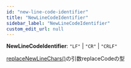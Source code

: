 ```yaml
---
id: "new-line-code-identifier"
title: "NewLineCodeIdentifier"
sidebar_label: "NewLineCodeIdentifier"
custom_edit_url: null
---
```


**NewLineCodeIdentifier**: ``"LF"`` \| ``"CR"`` \| ``"CRLF"``

[replaceNewLineChars()](../functions/replaceNewLineChars.md)の引数replaceCodeの型
